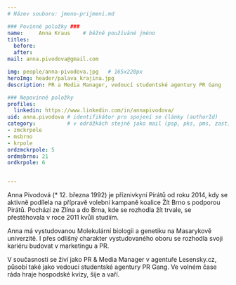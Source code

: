 ```yaml
---
# Název souboru: jmeno-prijmeni.md

### Povinné položky ###
name:     Anna Kraus 	# běžně používáné jméno
titles:
  before: 
  after:
mail: anna.pivodova@gmail.com

img: people/anna-pivodova.jpg   # 165x220px
heroImg: header/palava_krajina.jpg
description: PR a Media Manager, vedoucí studentské agentury PR Gang  	# kratký popis, max 160 znaků

### Nepovinné položky
profiles:
  linkedin: https://www.linkedin.com/in/annapivodova/
uid: anna.pivodova # identifikátor pro spojení se články (authorId)
category:          # v odrážkách stejně jako mail (psp, pks, pms, zast)
- zmckrpole	
- msbrno
- krpole
ordzmckrpole: 5
ordmsbrno: 21
ordkrpole: 6


---
```


Anna Pivodová (* 12. března 1992) je příznivkyní Pirátů od roku 2014, kdy se aktivně podílela na přípravě volební kampaně koalice Žít Brno s podporou Pirátů. Pochází ze Zlína a do Brna, kde se rozhodla žít trvale, se přestěhovala v roce 2011 kvůli studiím.

Anna má vystudovanou Molekulární biologii a genetiku na Masarykově univerzitě. I přes odlišný charakter vystudovaného oboru se rozhodla svoji kariéru budovat v marketingu a PR.

V současnosti se živí jako PR & Media Manager v agentuře Lesensky.cz, působí také jako vedoucí studentské agentury PR Gang. Ve volném čase ráda hraje hospodské kvízy, šije a vaří.
